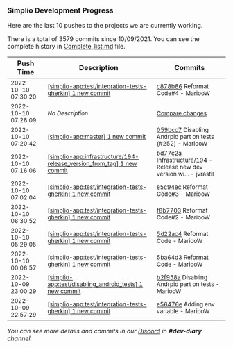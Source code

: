 
### Simplio Development Progress

Here are the last 10 pushes to the projects we are currently working.

There is a total of 3579 commits since 10/09/2021. You can see the complete history in
 [Complete_list.md](Complete_list.md) file.

| Push Time | Description | Commits |
| --- | --- | --- |
| <sub>2022-10-10 07:30:20</sub> | <sub>[[simplio-app:test/integration\-tests\-gherkin] 1 new commit](https://github.com/SimplioOfficial/simplio-app/commit/c878b86ec1b8a05c7dcbdc478ea441e7d4ddad05)</sub> | <sub>[c878b86](https://github.com/SimplioOfficial/simplio-app/commit/c878b86ec1b8a05c7dcbdc478ea441e7d4ddad05) Reformat Code#4 - MariooW</sub> |
| <sub>2022-10-10 07:28:09</sub> | <sub>_No Description_</sub> | <sub>[Compare changes](https://github.com/SimplioOfficial/simplio-app/compare/bd77c2acab6a...6c1c138cf83a)</sub> |
| <sub>2022-10-10 07:20:42</sub> | <sub>[[simplio-app:master] 1 new commit](https://github.com/SimplioOfficial/simplio-app/commit/059bcc79d0a95d2a569f1723dab3892eb978b894)</sub> | <sub>[059bcc7](https://github.com/SimplioOfficial/simplio-app/commit/059bcc79d0a95d2a569f1723dab3892eb978b894) Disabling Andrpid part on tests (#252) - MariooW</sub> |
| <sub>2022-10-10 07:16:06</sub> | <sub>[[simplio-app:infrastructure/194\-release\_version\_from\_tag] 1 new commit](https://github.com/SimplioOfficial/simplio-app/commit/bd77c2acab6a6484078908d2e57ff42a16188562)</sub> | <sub>[bd77c2a](https://github.com/SimplioOfficial/simplio-app/commit/bd77c2acab6a6484078908d2e57ff42a16188562) Infrastructure/194 - Release new dev version wi... - jvrastil</sub> |
| <sub>2022-10-10 07:02:04</sub> | <sub>[[simplio-app:test/integration\-tests\-gherkin] 1 new commit](https://github.com/SimplioOfficial/simplio-app/commit/e5c94ecc5cf6a0844d85c01a3bfc3264815cbe9e)</sub> | <sub>[e5c94ec](https://github.com/SimplioOfficial/simplio-app/commit/e5c94ecc5cf6a0844d85c01a3bfc3264815cbe9e) Reformat Code#3 - MariooW</sub> |
| <sub>2022-10-10 06:30:52</sub> | <sub>[[simplio-app:test/integration\-tests\-gherkin] 1 new commit](https://github.com/SimplioOfficial/simplio-app/commit/f8b7703df5dbc66b79dc13face0633a4ec835214)</sub> | <sub>[f8b7703](https://github.com/SimplioOfficial/simplio-app/commit/f8b7703df5dbc66b79dc13face0633a4ec835214) Reformat Code#2 - MariooW</sub> |
| <sub>2022-10-10 05:29:05</sub> | <sub>[[simplio-app:test/integration\-tests\-gherkin] 1 new commit](https://github.com/SimplioOfficial/simplio-app/commit/5d22ac4e7e1a2450beb6543a55e5ea15d8bb8ea7)</sub> | <sub>[5d22ac4](https://github.com/SimplioOfficial/simplio-app/commit/5d22ac4e7e1a2450beb6543a55e5ea15d8bb8ea7) Reformat Code - MariooW</sub> |
| <sub>2022-10-10 00:06:57</sub> | <sub>[[simplio-app:test/integration\-tests\-gherkin] 1 new commit](https://github.com/SimplioOfficial/simplio-app/commit/5ba64d3c250a9ccdc798ea186f82353bb6e91e73)</sub> | <sub>[5ba64d3](https://github.com/SimplioOfficial/simplio-app/commit/5ba64d3c250a9ccdc798ea186f82353bb6e91e73) Reformat Code - MariooW</sub> |
| <sub>2022-10-09 23:00:29</sub> | <sub>[[simplio-app:test/disabling\_android\_tests] 1 new commit](https://github.com/SimplioOfficial/simplio-app/commit/b2f958acb6e55db3624eb0b31d0cd5c72a5abc8c)</sub> | <sub>[b2f958a](https://github.com/SimplioOfficial/simplio-app/commit/b2f958acb6e55db3624eb0b31d0cd5c72a5abc8c) Disabling Andrpid part on tests - MariooW</sub> |
| <sub>2022-10-09 22:57:29</sub> | <sub>[[simplio-app:test/integration\-tests\-gherkin] 1 new commit](https://github.com/SimplioOfficial/simplio-app/commit/e56476e1891a4b50c3804f9db48e722241a97443)</sub> | <sub>[e56476e](https://github.com/SimplioOfficial/simplio-app/commit/e56476e1891a4b50c3804f9db48e722241a97443) Adding env variable - MariooW</sub> |

_You can see more details and commits in our [Discord](https://discord.gg/aKhjuwZmdP) in **#dev-diary** channel._
